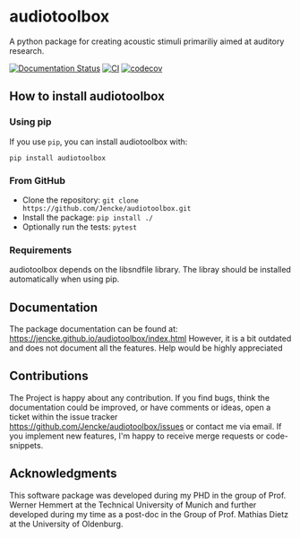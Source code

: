 # audiotoolbox
A python package for creating acoustic stimuli primariliy aimed at auditory research.

[![Documentation Status](https://github.com/Jencke/audiotoolbox/actions/workflows/docs.yml/badge.svg)](https://github.com/Jencke/audiotoolbox/actions/workflows/docs.yml)
[![CI](https://github.com/Jencke/audiotoolbox/actions/workflows/ci.yml/badge.svg)](https://github.com/Jencke/audiotoolbox/actions/workflows/ci.yml)
[![codecov](https://codecov.io/gh/Jencke/audiotoolbox/branch/develop/graph/badge.svg?token=SI8BRM2ZYZ)](https://codecov.io/gh/Jencke/audiotoolbox)

## How to install audiotoolbox
### Using pip
  If you use `pip`, you can install audiotoolbox with:

 `pip install audiotoolbox`

### From GitHub
 * Clone the repository: `git clone https://github.com/Jencke/audiotoolbox.git`
 * Install the package: `pip install ./`
 * Optionally run the tests: `pytest`

### Requirements
  audiotoolbox depends on the libsndfile library. The libray should be installed automatically when using pip.

## Documentation
The package documentation can be found at: https://jencke.github.io/audiotoolbox/index.html
However, it is a bit outdated and does not document all the features. Help would be highly appreciated

## Contributions
The Project is happy about any contribution. If you find bugs, think the documentation could be improved, or have comments or ideas, open a ticket within the issue tracker https://github.com/Jencke/audiotoolbox/issues or contact me via email. If you implement new features, I'm happy to receive merge requests or code-snippets.

## Acknowledgments
This software package was developed during my PHD in the group of Prof. Werner Hemmert at the Technical University of Munich and further developed during my time as a post-doc in the Group of Prof. Mathias Dietz at the University of Oldenburg.
